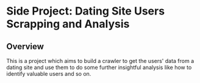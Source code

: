 # Side Project: Dating Site Users Scrapping and Analysis

## Overview
This is a project which aims to build a crawler to get the users' data from a dating site and use them to do some further insightful analysis like how to identify valuable users and so on.

